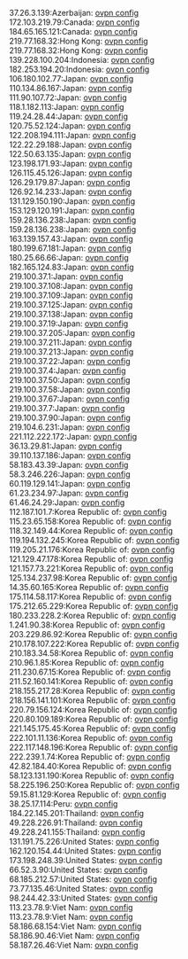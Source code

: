 37.26.3.139:Azerbaijan: [ovpn config](vpn/37_26_3_139.ovpn)  
172.103.219.79:Canada: [ovpn config](vpn/172_103_219_79.ovpn)  
184.65.165.121:Canada: [ovpn config](vpn/184_65_165_121.ovpn)  
219.77.168.32:Hong Kong: [ovpn config](vpn/219_77_168_32.ovpn)  
219.77.168.32:Hong Kong: [ovpn config](vpn/219_77_168_32.ovpn)  
139.228.100.204:Indonesia: [ovpn config](vpn/139_228_100_204.ovpn)  
182.253.194.20:Indonesia: [ovpn config](vpn/182_253_194_20.ovpn)  
106.180.102.77:Japan: [ovpn config](vpn/106_180_102_77.ovpn)  
110.134.86.167:Japan: [ovpn config](vpn/110_134_86_167.ovpn)  
111.90.107.72:Japan: [ovpn config](vpn/111_90_107_72.ovpn)  
118.1.182.113:Japan: [ovpn config](vpn/118_1_182_113.ovpn)  
119.24.28.44:Japan: [ovpn config](vpn/119_24_28_44.ovpn)  
120.75.52.124:Japan: [ovpn config](vpn/120_75_52_124.ovpn)  
122.208.194.111:Japan: [ovpn config](vpn/122_208_194_111.ovpn)  
122.22.29.188:Japan: [ovpn config](vpn/122_22_29_188.ovpn)  
122.50.63.135:Japan: [ovpn config](vpn/122_50_63_135.ovpn)  
123.198.171.93:Japan: [ovpn config](vpn/123_198_171_93.ovpn)  
126.115.45.126:Japan: [ovpn config](vpn/126_115_45_126.ovpn)  
126.29.179.87:Japan: [ovpn config](vpn/126_29_179_87.ovpn)  
126.92.14.233:Japan: [ovpn config](vpn/126_92_14_233.ovpn)  
131.129.150.190:Japan: [ovpn config](vpn/131_129_150_190.ovpn)  
153.129.120.191:Japan: [ovpn config](vpn/153_129_120_191.ovpn)  
159.28.136.238:Japan: [ovpn config](vpn/159_28_136_238.ovpn)  
159.28.136.238:Japan: [ovpn config](vpn/159_28_136_238.ovpn)  
163.139.157.43:Japan: [ovpn config](vpn/163_139_157_43.ovpn)  
180.199.67.181:Japan: [ovpn config](vpn/180_199_67_181.ovpn)  
180.25.66.66:Japan: [ovpn config](vpn/180_25_66_66.ovpn)  
182.165.124.83:Japan: [ovpn config](vpn/182_165_124_83.ovpn)  
219.100.37.1:Japan: [ovpn config](vpn/219_100_37_1.ovpn)  
219.100.37.108:Japan: [ovpn config](vpn/219_100_37_108.ovpn)  
219.100.37.109:Japan: [ovpn config](vpn/219_100_37_109.ovpn)  
219.100.37.125:Japan: [ovpn config](vpn/219_100_37_125.ovpn)  
219.100.37.138:Japan: [ovpn config](vpn/219_100_37_138.ovpn)  
219.100.37.19:Japan: [ovpn config](vpn/219_100_37_19.ovpn)  
219.100.37.205:Japan: [ovpn config](vpn/219_100_37_205.ovpn)  
219.100.37.211:Japan: [ovpn config](vpn/219_100_37_211.ovpn)  
219.100.37.213:Japan: [ovpn config](vpn/219_100_37_213.ovpn)  
219.100.37.22:Japan: [ovpn config](vpn/219_100_37_22.ovpn)  
219.100.37.4:Japan: [ovpn config](vpn/219_100_37_4.ovpn)  
219.100.37.50:Japan: [ovpn config](vpn/219_100_37_50.ovpn)  
219.100.37.58:Japan: [ovpn config](vpn/219_100_37_58.ovpn)  
219.100.37.67:Japan: [ovpn config](vpn/219_100_37_67.ovpn)  
219.100.37.7:Japan: [ovpn config](vpn/219_100_37_7.ovpn)  
219.100.37.90:Japan: [ovpn config](vpn/219_100_37_90.ovpn)  
219.104.6.231:Japan: [ovpn config](vpn/219_104_6_231.ovpn)  
221.112.222.172:Japan: [ovpn config](vpn/221_112_222_172.ovpn)  
36.13.29.81:Japan: [ovpn config](vpn/36_13_29_81.ovpn)  
39.110.137.186:Japan: [ovpn config](vpn/39_110_137_186.ovpn)  
58.183.43.39:Japan: [ovpn config](vpn/58_183_43_39.ovpn)  
58.3.246.226:Japan: [ovpn config](vpn/58_3_246_226.ovpn)  
60.119.129.141:Japan: [ovpn config](vpn/60_119_129_141.ovpn)  
61.23.234.97:Japan: [ovpn config](vpn/61_23_234_97.ovpn)  
61.46.24.29:Japan: [ovpn config](vpn/61_46_24_29.ovpn)  
112.187.101.7:Korea Republic of: [ovpn config](vpn/112_187_101_7.ovpn)  
115.23.65.158:Korea Republic of: [ovpn config](vpn/115_23_65_158.ovpn)  
118.32.149.44:Korea Republic of: [ovpn config](vpn/118_32_149_44.ovpn)  
119.194.132.245:Korea Republic of: [ovpn config](vpn/119_194_132_245.ovpn)  
119.205.21.176:Korea Republic of: [ovpn config](vpn/119_205_21_176.ovpn)  
121.129.47.178:Korea Republic of: [ovpn config](vpn/121_129_47_178.ovpn)  
121.157.73.221:Korea Republic of: [ovpn config](vpn/121_157_73_221.ovpn)  
125.134.237.98:Korea Republic of: [ovpn config](vpn/125_134_237_98.ovpn)  
14.35.60.165:Korea Republic of: [ovpn config](vpn/14_35_60_165.ovpn)  
175.114.58.117:Korea Republic of: [ovpn config](vpn/175_114_58_117.ovpn)  
175.212.65.229:Korea Republic of: [ovpn config](vpn/175_212_65_229.ovpn)  
180.233.228.2:Korea Republic of: [ovpn config](vpn/180_233_228_2.ovpn)  
1.241.90.38:Korea Republic of: [ovpn config](vpn/1_241_90_38.ovpn)  
203.229.86.92:Korea Republic of: [ovpn config](vpn/203_229_86_92.ovpn)  
210.178.107.222:Korea Republic of: [ovpn config](vpn/210_178_107_222.ovpn)  
210.183.34.58:Korea Republic of: [ovpn config](vpn/210_183_34_58.ovpn)  
210.96.1.85:Korea Republic of: [ovpn config](vpn/210_96_1_85.ovpn)  
211.230.67.15:Korea Republic of: [ovpn config](vpn/211_230_67_15.ovpn)  
211.52.160.141:Korea Republic of: [ovpn config](vpn/211_52_160_141.ovpn)  
218.155.217.28:Korea Republic of: [ovpn config](vpn/218_155_217_28.ovpn)  
218.156.141.101:Korea Republic of: [ovpn config](vpn/218_156_141_101.ovpn)  
220.79.156.124:Korea Republic of: [ovpn config](vpn/220_79_156_124.ovpn)  
220.80.109.189:Korea Republic of: [ovpn config](vpn/220_80_109_189.ovpn)  
221.145.175.45:Korea Republic of: [ovpn config](vpn/221_145_175_45.ovpn)  
222.101.11.136:Korea Republic of: [ovpn config](vpn/222_101_11_136.ovpn)  
222.117.148.196:Korea Republic of: [ovpn config](vpn/222_117_148_196.ovpn)  
222.239.1.74:Korea Republic of: [ovpn config](vpn/222_239_1_74.ovpn)  
42.82.184.40:Korea Republic of: [ovpn config](vpn/42_82_184_40.ovpn)  
58.123.131.190:Korea Republic of: [ovpn config](vpn/58_123_131_190.ovpn)  
58.225.196.250:Korea Republic of: [ovpn config](vpn/58_225_196_250.ovpn)  
59.15.81.129:Korea Republic of: [ovpn config](vpn/59_15_81_129.ovpn)  
38.25.17.114:Peru: [ovpn config](vpn/38_25_17_114.ovpn)  
184.22.145.201:Thailand: [ovpn config](vpn/184_22_145_201.ovpn)  
49.228.226.91:Thailand: [ovpn config](vpn/49_228_226_91.ovpn)  
49.228.241.155:Thailand: [ovpn config](vpn/49_228_241_155.ovpn)  
131.191.75.226:United States: [ovpn config](vpn/131_191_75_226.ovpn)  
162.120.154.44:United States: [ovpn config](vpn/162_120_154_44.ovpn)  
173.198.248.39:United States: [ovpn config](vpn/173_198_248_39.ovpn)  
66.52.3.90:United States: [ovpn config](vpn/66_52_3_90.ovpn)  
68.185.212.57:United States: [ovpn config](vpn/68_185_212_57.ovpn)  
73.77.135.46:United States: [ovpn config](vpn/73_77_135_46.ovpn)  
98.244.42.33:United States: [ovpn config](vpn/98_244_42_33.ovpn)  
113.23.78.9:Viet Nam: [ovpn config](vpn/113_23_78_9.ovpn)  
113.23.78.9:Viet Nam: [ovpn config](vpn/113_23_78_9.ovpn)  
58.186.68.154:Viet Nam: [ovpn config](vpn/58_186_68_154.ovpn)  
58.186.90.46:Viet Nam: [ovpn config](vpn/58_186_90_46.ovpn)  
58.187.26.46:Viet Nam: [ovpn config](vpn/58_187_26_46.ovpn)  
